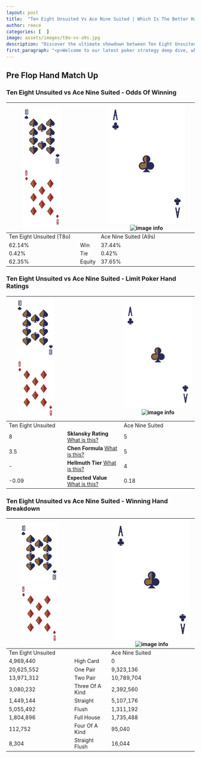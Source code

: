 ```yaml
---
layout: post
title:  "Ten Eight Unsuited Vs Ace Nine Suited | Which Is The Better Hand In Poker? A Complete Guide"
author: reece
categories: [  ]
image: assets/images/t8o-vs-a9s.jpg
description: "Discover the ultimate showdown between Ten Eight Unsuited and Ace Nine Suited in poker! Uncover the odds, strategies, and scenarios where one hand triumphs over the other. Get ready to up your poker game with this thrilling analysis."
first_paragraph: "<p>Welcome to our latest poker strategy deep dive, where we're pitting two distinct hands against each other in a high-stakes showdown: Ten Eight Unsuited vs Ace Nine Suited.</p><p>In the dynamic world of poker, every decision counts, and knowing which hand holds the upper hand is key to your success at the table.</p><p>In this article, we'll dissect these two hands, explore the scenarios where one dominates the other, and equip you with the knowledge to make strategic choices that can tip the odds in your favor.</p><p>Get ready to unravel the intriguing dynamics of these poker hands and elevate your game to new heights.</p>"
---
```




[comment]: # (sp0)

## Pre Flop Hand Match Up

<div class="table hand-ratings" markdown="1"> 



### Ten Eight Unsuited vs Ace Nine Suited - Odds Of Winning


    
| ![image info](assets/images/hand1/T.png) ![image info](assets/images/hand1/8o.png) |  | ![image info](assets/images/hand2/A.png) ![image info](assets/images/hand2/9s.png) |
| -------- | -------- | -------- |
| Ten Eight Unsuited (T8o) |  | Ace Nine Suited (A9s) |
| 62.14% | Win | 37.44% |
| 0.42% | Tie | 0.42% |
| 62.35% | Equity | 37.65% |




[comment]: # (sp1)



### Ten Eight Unsuited vs Ace Nine Suited - Limit Poker Hand Ratings


    
| ![image info](assets/images/hand1/T.png) ![image info](assets/images/hand1/8o.png) |  | ![image info](assets/images/hand2/A.png) ![image info](assets/images/hand2/9s.png) |
| -------- | -------- | -------- |
| Ten Eight Unsuited |  | Ace Nine Suited |
| 8 | **Sklansky Rating** [What is this?](/sklansky-rating-explained) | 5 |
| 3.5 | **Chen Formula** [What is this?](/chen-formula-explained) | 5 |
| - | **Hellmuth Tier** [What is this?](/Hellmuth-tier-explained) | 4 |
| -0.09 | **Expected Value** [What is this?](/expected-value-explained) | 0.18 |




[comment]: # (sp2)



### Ten Eight Unsuited vs Ace Nine Suited - Winning Hand Breakdown


    
| ![image info](assets/images/hand1/T.png) ![image info](assets/images/hand1/8o.png) |  | ![image info](assets/images/hand2/A.png) ![image info](assets/images/hand2/9s.png) |
| -------- | -------- | -------- |
| Ten Eight Unsuited |  | Ace Nine Suited |
| 4,969,440 | High Card | 0 |
| 20,625,552 | One Pair | 9,323,136 |
| 13,971,312 | Two Pair | 10,789,704 |
| 3,080,232 | Three Of A Kind | 2,392,560 |
| 1,449,144 | Straight | 5,107,176 |
| 5,055,492 | Flush | 1,311,192 |
| 1,804,896 | Full House | 1,735,488 |
| 112,752 | Four Of A Kind | 95,040 |
| 8,304 | Straight Flush | 16,044 |




[comment]: # (sp3)



</div>

[comment]: # (sp4)



[comment]: # (sp5)

